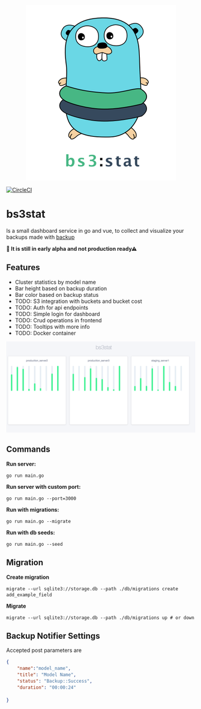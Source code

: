 <p align="center">
	<img src="/static/bs3.png" alt="bs3stat" title="bs3stat" />
</p>

[![CircleCI](https://circleci.com/gh/apertureless/bs3stat/tree/master.svg?style=svg&circle-token=7eee193cd82594280172e81cd4c54b98f7179351)](https://circleci.com/gh/apertureless/bs3stat/tree/master)

# bs3stat

Is a small dashboard service in go and vue, to collect and visualize your backups made with [backup](https://github.com/backup/backup)

**🚧 It is still in early alpha and not production ready⚠**

## Features

- Cluster statistics by model name
- Bar height based on backup duration
- Bar color based on backup status
- TODO: S3 integration with buckets and bucket cost
- TODO: Auth for api endpoints
- TODO: Simple login for dashboard
- TODO: Crud operations in frontend
- TODO: Tooltips with more info
- TODO: Docker container


<p align="center">
	<img src="/static/bs3dash.png" alt="bs3stat" title="bs3stat" />
</p>


## Commands
**Run server:**
```
go run main.go
```

**Run server with custom port:**
```
go run main.go --port=3000
```

**Run with migrations:**
```
go run main.go --migrate
```

**Run with db seeds:**
```
go run main.go --seed
```

## Migration
**Create migration**
```
migrate --url sqlite3://storage.db --path ./db/migrations create add_example_field
```

**Migrate**
```
migrate --url sqlite3://storage.db --path ./db/migrations up # or down
```

## Backup Notifier Settings

Accepted post parameters are

```json
{
	"name":"model_name",
	"title": "Model Name",
	"status": "Backup::Success",
	"duration": "00:00:24"

}
```
